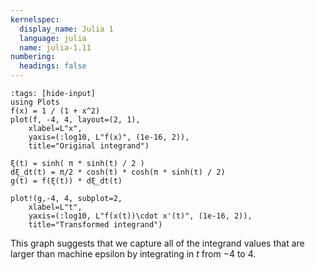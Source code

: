 ```yaml
---
kernelspec:
  display_name: Julia 1
  language: julia
  name: julia-1.11
numbering:
  headings: false
---
```

```{code-cell}
:tags: [hide-input]
using Plots
f(x) = 1 / (1 + x^2)
plot(f, -4, 4, layout=(2, 1),
    xlabel=L"x", 
    yaxis=(:log10, L"f(x)", (1e-16, 2)),
    title="Original integrand")

ξ(t) = sinh( π * sinh(t) / 2 )
dξ_dt(t) = π/2 * cosh(t) * cosh(π * sinh(t) / 2)
g(t) = f(ξ(t)) * dξ_dt(t)

plot!(g,-4, 4, subplot=2,
    xlabel=L"t",
    yaxis=(:log10, L"f(x(t))\cdot x'(t)", (1e-16, 2)),
    title="Transformed integrand")
```

This graph suggests that we capture all of the integrand values that are larger than machine epsilon by integrating in $t$ from $-4$ to $4$.
